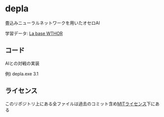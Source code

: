 # depla

畳込みニューラルネットワークを用いたオセロAI

学習データ: [La base WTHOR][WTHOR]


## コード

AIとの対戦の実装

例) depla.exe 3.1


## ライセンス

このリポジトリ上にある全ファイルは過去のコミット含め[MITライセンス][MIT]下にある


[WTHOR]:https://www.ffothello.org/informatique/la-base-wthor
[MIT]:LICENSE
